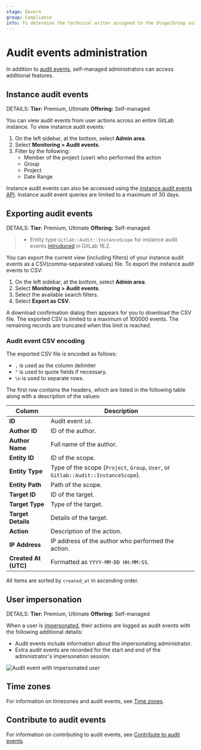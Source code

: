 ```yaml
---
stage: Govern
group: Compliance
info: To determine the technical writer assigned to the Stage/Group associated with this page, see https://handbook.gitlab.com/handbook/product/ux/technical-writing/#assignments
---
```


# Audit events administration

In addition to [audit events](../user/compliance/audit_events.md), self-managed administrators can access additional
features.

## Instance audit events

DETAILS:
**Tier:** Premium, Ultimate
**Offering:** Self-managed

You can view audit events from user actions across an entire GitLab instance.
To view instance audit events:

1. On the left sidebar, at the bottom, select **Admin area**.
1. Select **Monitoring > Audit events**.
1. Filter by the following:
   - Member of the project (user) who performed the action
   - Group
   - Project
   - Date Range

Instance audit events can also be accessed using the [instance audit events API](../api/audit_events.md#instance-audit-events). Instance audit event queries are limited to a maximum of 30 days.

## Exporting audit events

DETAILS:
**Tier:** Premium, Ultimate
**Offering:** Self-managed

> - Entity type `Gitlab::Audit::InstanceScope` for instance audit events [introduced](https://gitlab.com/gitlab-org/gitlab/-/issues/418185) in GitLab 16.2.

You can export the current view (including filters) of your instance audit events as a
CSV(comma-separated values) file. To export the instance audit events to CSV:

1. On the left sidebar, at the bottom, select **Admin area**.
1. Select **Monitoring > Audit events**.
1. Select the available search filters.
1. Select **Export as CSV**.

A download confirmation dialog then appears for you to download the CSV file. The exported CSV is limited
to a maximum of 100000 events. The remaining records are truncated when this limit is reached.

### Audit event CSV encoding

The exported CSV file is encoded as follows:

- `,` is used as the column delimiter
- `"` is used to quote fields if necessary.
- `\n` is used to separate rows.

The first row contains the headers, which are listed in the following table along
with a description of the values:

| Column                | Description                                                                        |
| --------------------- | ---------------------------------------------------------------------------------- |
| **ID**                | Audit event `id`.                                                                  |
| **Author ID**         | ID of the author.                                                                  |
| **Author Name**       | Full name of the author.                                                           |
| **Entity ID**         | ID of the scope.                                                                   |
| **Entity Type**       | Type of the scope (`Project`, `Group`, `User`, or `Gitlab::Audit::InstanceScope`). |
| **Entity Path**       | Path of the scope.                                                                 |
| **Target ID**         | ID of the target.                                                                  |
| **Target Type**       | Type of the target.                                                                |
| **Target Details**    | Details of the target.                                                             |
| **Action**            | Description of the action.                                                         |
| **IP Address**        | IP address of the author who performed the action.                                 |
| **Created At (UTC)**  | Formatted as `YYYY-MM-DD HH:MM:SS`.                                                |

All items are sorted by `created_at` in ascending order.

## User impersonation

DETAILS:
**Tier:** Premium, Ultimate
**Offering:** Self-managed

When a user is [impersonated](../administration/admin_area.md#user-impersonation), their actions are logged as audit events with the following additional details:

- Audit events include information about the impersonating administrator.
- Extra audit events are recorded for the start and end of the administrator's impersonation session.

![Audit event with impersonated user](img/impersonated_audit_events_v15_7.png)

## Time zones

For information on timezones and audit events, see [Time zones](../user/compliance/audit_events.md#time-zones).

## Contribute to audit events

For information on contributing to audit events, see
[Contribute to audit events](../user/compliance/audit_events.md#contribute-to-audit-events).
